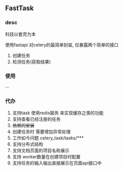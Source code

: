 ## FastTask

### desc
  科技以套壳为本
  
  使用fastapi 对celery的最简单封装, 仅暴露两个简单的接口
  1. 创建任务
  2. 检测任务(获取结果)

### 使用
···

### 代办
1. 支持task 使用redis服务 来实现缓存之类的功能
2. 支持查看已经注册的任务
3. ~~依赖的安装~~
4. 创建任务时 需要增加异常处理
5. 工作如今问题 celery_task/tasks/***
6. 支持分布式结构
7. 支持文档页面的项目名称展示
8. 支持 worker数量在创建项目时配置
9. 支持任务的输入输出直接展示在页面api接口中